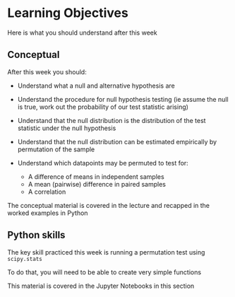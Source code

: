 # Learning Objectives

Here is what you should understand after this week

## Conceptual

After this week you should:

* Understand what a null and alternative hypothesis are
* Understand the procedure for null hypothesis testing (ie assume the null is true, work out the probability of our test statistic arising)
* Understand that the null distribution is the distribution of the test statistic under the null hypothesis
* Understand that the null distribution can be estimated empirically by permutation of the sample


* Understand which datapoints may be permuted to test for:
    * A difference of means in independent samples
    * A mean (pairwise) difference in paired samples
    * A correlation

The conceptual material is covered in the lecture and recapped in the worked examples in Python

## Python skills

The key skill practiced this week is running a permutation test using
`scipy.stats`

To do that, you will need to be able to create very simple functions





This material is covered in the Jupyter Notebooks in this section
